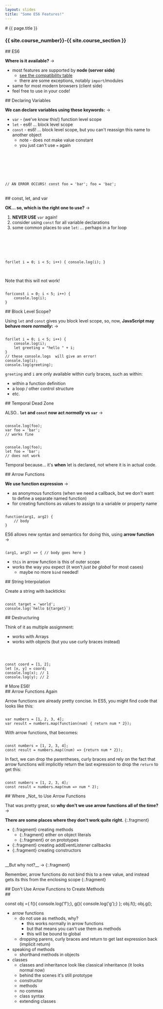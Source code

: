 ```yaml
---
layout: slides
title: "Some ES6 Features!"
---
```

<section markdown="block" class="intro-slide">
# {{ page.title }}

### {{ site.course_number}}-{{ site.course_section }}

<p><small></small></p>
</section>

<section markdown="block">
## ES6

__Where is it available?__ &rarr;

* most features are supported by __node (server side)__
    * [see the compatibility table](http://kangax.github.io/compat-table/es6/)
    * there are some exceptions, notably `import`/modules
* same for most modern browsers (client side)
* feel free to use in your code!
</section>

<section markdown="block">
## Declaring Variables

__We can declare variables using these keywords:__ &rarr;

* `var` - (we've know this!) function level scope
* `let` - es6! ... block level scope
* `const` - es6! ... block level scope, but you can't reassign this name to another object
    * note - does not make value constant
    * you just can't use `=` again
        <pre><code data-trim contenteditable>
// AN ERROR OCCURS!
const foo = 'bar';
foo = 'baz';
</code></pre>

<br>

</section>

<section markdown="block">
## const, let, and var

__OK... so, which is the right one to use?__ &rarr;

1. __NEVER USE__ `var` again!
2. consider using `const` for all variable declarations
3. some common places to use `let`: ... perhaps in a for loop
    <pre><code data-trim contenteditable>
for(let i = 0; i < 5; i++) {
    console.log(i);
}
</code></pre>

<br>

Note that this will not work!

<pre><code data-trim contenteditable>
for(const i = 0; i < 5; i++) {
    console.log(i);
}
</code></pre>
</section>

<section markdown="block">
## Block Level Scope?

Using `let` and `const` gives you block level scope, so, now, __JavaScript may behave more _normally_:__ &rarr;

<pre><code data-trim contenteditable>
for(let i = 0; i < 5; i++) {
    console.log(i);
    let greeting = "hello " + i;
}
// these console.logs  will give an error!
console.log(i); 
console.log(greeting); 
</code></pre>

`greeting` and `i` are only available within curly braces, such as within:

* within a function definition
* a loop / other control structure
* etc.


</section>

<section markdown="block">
## Temporal Dead Zone

ALSO.. __`let` and `const` now act _normally_ vs `var`__ &rarr;

<pre><code data-trim contenteditable>
console.log(foo);
var foo = 'bar';
// works fine
</code></pre>
<pre><code data-trim contenteditable>
console.log(foo);
let foo = 'bar';
// does not work
</code></pre>

Temporal because... it's __when__ let is declared, not where it is in actual code.

</section>

<section markdown="block">
## Arrow Functions

__We use function expression__ &rarr;

* as anonymous functions (when we need a callback, but we don't want to define a separate named function)
* for creating functions as values to assign to a variable or property name

<pre><code data-trim contenteditable>
function(arg1, arg2) {
    // body
}
</code></pre>

ES6 allows new syntax and semantics for doing this, using __arrow function__ &rarr;

<pre><code data-trim contenteditable>
(arg1, arg2) => { // body goes here }
</code></pre>

* `this` in arrow function is this of outer scope
* works the way you expect (it won't _just be global_ for most cases)
    * maybe no more `bind` needed!
</section>

<section markdown="block">
## String Interpolation

Create a string with backticks:

<pre><code data-trim contenteditable>
const target = 'world';
console.log(`hello ${target}`)
</code></pre>


</section>

<section markdown="block">
##  Destructuring

Think of it as multiple assignment:

* works with Arrays
* works with objects (but you use curly braces instead)

<br>

<pre><code data-trim contenteditable>
const coord = [1, 2];
let [x, y] = coord;
console.log(x); // 1
console.log(y); // 2
</code></pre>

</section>

<section markdown="block">
# More ES6!
</section>


<section markdown="block">
## Arrow Functions Again

Arrow functions are already pretty concise. In ES5, you might find code that looks like this:

<pre><code data-trim contenteditable>
var numbers = [1, 2, 3, 4];
var result = numbers.map(function(num) { return num * 2});
</code></pre>

With arrow functions, that becomes:

<pre><code data-trim contenteditable>
const numbers = [1, 2, 3, 4];
const result = numbers.map((num) => {return num * 2});
</code></pre>

In fact, we can drop the parentheses, curly braces and rely on the fact that arrow functions will implicitly return the last expression to drop the `return` to get this:

<pre><code data-trim contenteditable>
const numbers = [1, 2, 3, 4];
const result = numbers.map(num => num * 2);
</code></pre>
</section>

<section markdown="block">
## Where _Not_ to Use Arrow Functions

That was pretty great, so __why don't we use arrow functions all of the time?__ &rarr;

__There are some places where they don't work quite right.__ 
{:.fragment}

* {:.fragment} creating methods
    * {:.fragment} either on object literals
    * {:.fragment} or on prototypes
* {:.fragment} creating addEventListener callbacks
* {:.fragment} creating constructors

<br>
__But why not?__ &rarr;
{:.fragment}

Remember, arrow functions do not bind this to a new value, and instead gets its this from the enclosing scope
{:.fragment}


</section>

<section markdown="block">
## Don't Use Arrow Functions to Create Methods

</section>
<section markdown="block">
## 

const obj ={
    f(){ console.log('f');},
        g(){ console.log('g');}
        };
        obj.f();
        obj.g();

* arrow functions
    * do not use as methods, why?
        * this works normally in arrow functions
        * but that means you can't use them as methods
        * this will be bound to global
    * dropping parens, curly braces and return to get last expression back (implicit return)
* speaking of methods
    * shorthand methods in objects
* classes
    * classes and inheritance look like classical inheritance (it looks normal now)
    * behind the scenes it's still prototype
    * constructor
    * methods
    * no commas
    * class syntax
    * extending classes




</section>











